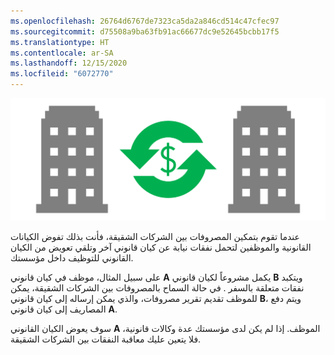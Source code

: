 ```yaml
---
ms.openlocfilehash: 26764d6767de7323ca5da2a846cd514c47cfec97
ms.sourcegitcommit: d75508a9ba63fb91ac66677dc9e52645bcbb17f5
ms.translationtype: HT
ms.contentlocale: ar-SA
ms.lasthandoff: 12/15/2020
ms.locfileid: "6072770"
---
```

 
![ صورة توضح انتقال الأموال بين الشركات.](../media/intercompany-expenses-c.png)


عندما تقوم بتمكين المصروفات بين الشركات الشقيقة، فأنت بذلك تفوض الكيانات القانونية والموظفين لتحمل نفقات نيابة عن كيان قانوني آخر وتلقي تعويض من الكيان القانوني للتوظيف داخل مؤسستك. 

على سبيل المثال، موظف في كيان قانوني **A** يكمل مشروعاً لكيان قانوني **B** ويتكبد نفقات متعلقة بالسفر . في حالة السماح بالمصروفات بين الشركات الشقيقة، يمكن للموظف تقديم تقرير مصروفات، والذي يمكن إرساله إلى كيان قانوني **B**، ويتم دفع المصاريف إلى كيان قانوني **A**. 

سوف يعوض الكيان القانوني **A** الموظف. إذا لم يكن لدى مؤسستك عدة وكالات قانونية، فلا يتعين عليك معاقبة النفقات بين الشركات الشقيقة.


